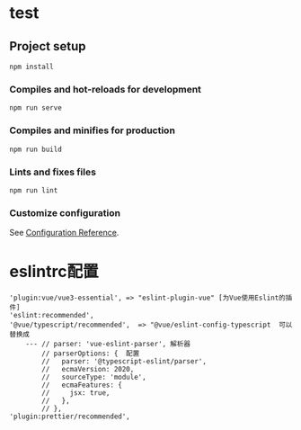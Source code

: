 # test

## Project setup
```
npm install
```

### Compiles and hot-reloads for development
```
npm run serve
```

### Compiles and minifies for production
```
npm run build
```

### Lints and fixes files
```
npm run lint
```

### Customize configuration
See [Configuration Reference](https://cli.vuejs.org/config/).

# eslintrc配置
    'plugin:vue/vue3-essential', => "eslint-plugin-vue" [为Vue使用Eslint的插件]
    'eslint:recommended',
    '@vue/typescript/recommended',  => "@vue/eslint-config-typescript  可以替换成
        --- // parser: 'vue-eslint-parser', 解析器
            // parserOptions: {  配置
            //   parser: '@typescript-eslint/parser',
            //   ecmaVersion: 2020,
            //   sourceType: 'module',
            //   ecmaFeatures: {
            //     jsx: true,
            //   },
            // },
    'plugin:prettier/recommended',